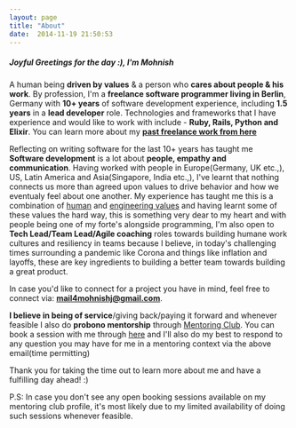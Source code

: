 ```yaml
---
layout: page
title: "About"
date:  2014-11-19 21:50:53
---
```


##### Joyful Greetings for the day :), I'm Mohnish

A human being **driven by values** & a person who **cares about people & his work**. By profession, I'm a **freelance software programmer living in Berlin**, Germany with **10+ years** of software development experience, including **1.5 years** in a **lead developer** role. Technologies and frameworks that I have experience and would like to work with include - **Ruby, Rails, Python and Elixir**. You can learn more about my **[past freelance work from here](https://www.linkedin.com/in/mohnish-jadwani-9a924619/)**

Reflecting on writing software for the last 10+ years has taught me **Software development** is a lot about **people, empathy and communication**. Having worked with people in Europe(Germany, UK etc.,), US, Latin America and Asia(Singapore, India etc.,), I've learnt that nothing connects us more than agreed upon values to drive behavior and how we eventualy feel about one another. My experience has taught me this is a combination of [human](https://www.notion.so/sadhakforlife/Personal-User-Manual-Mohnish-628423c4dbd14e188a8ae7474e689f54#0c61c76018c4467baa23b3d6b7d660ea) and [engineering values](https://www.notion.so/sadhakforlife/Personal-User-Manual-Mohnish-628423c4dbd14e188a8ae7474e689f54#c62ad0739e444eb7b414075aa8805e70) and having learnt some of these values the hard way, this is something very dear to my heart and with people being one of my forte's alongside programming, I'm also open to **Tech Lead/Team Lead/Agile coaching** roles towards building humane work cultures and resiliency in teams because I believe, in today's challenging times surrounding a pandemic like Corona and things like inflation and layoffs, these are key ingredients to building a better team towards building a great product.


In case you'd like to connect for a project you have in mind, feel free to connect via: **mail4mohnishj@gmail.com**.

**I believe in being of service**/giving back/paying it forward and whenever feasible I also do **probono mentorship** through [Mentoring Club](https://www.mentoring-club.com/). You can book a session with me through [here](https://www.mentoring-club.com/the-mentors/mohnish-gemini-jadwani) and I'll also do my best to respond to any question you may have for me in a mentoring context via the above email(time permitting)

Thank you for taking the time out to learn more about me and have a fulfilling day ahead! :)

P.S: In case you don't see any open booking sessions available on my mentoring club profile, it's most likely due to my limited availability of doing such sessions whenever feasible.
